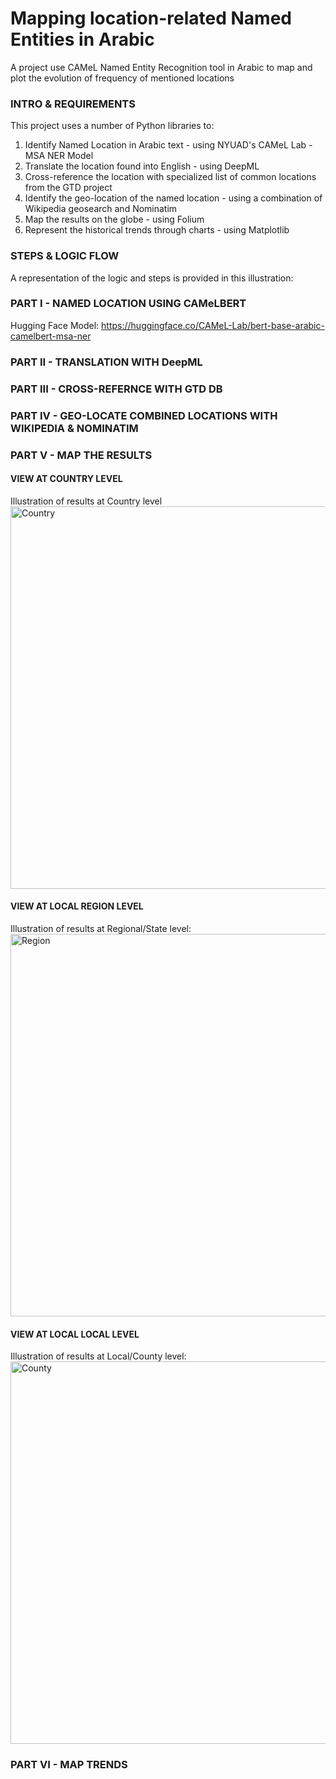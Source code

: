 # Mapping location-related Named Entities in Arabic
A project use CAMeL Named Entity Recognition tool in Arabic to map and plot the evolution of frequency of mentioned locations

### INTRO & REQUIREMENTS

This project uses a number of Python libraries to:
1) Identify Named Location in Arabic text - using NYUAD's CAMeL Lab - MSA NER Model
2) Translate the location found into English - using DeepML 
3) Cross-reference the location with specialized list of common locations from the GTD project
4) Identify the geo-location of the named location - using a combination of Wikipedia geosearch and Nominatim
5) Map the results on the globe - using Folium
6) Represent the historical trends through charts - using Matplotlib

### STEPS & LOGIC FLOW
A representation of the logic and steps is provided in this illustration: 




### PART I - NAMED LOCATION USING CAMeLBERT


Hugging Face Model: 
https://huggingface.co/CAMeL-Lab/bert-base-arabic-camelbert-msa-ner


### PART II - TRANSLATION WITH DeepML

### PART III - CROSS-REFERNCE WITH GTD DB


### PART IV - GEO-LOCATE COMBINED LOCATIONS WITH WIKIPEDIA & NOMINATIM

### PART V - MAP THE RESULTS

#### VIEW AT COUNTRY LEVEL
Illustration of results at Country level
<img width="1018" height="612" alt="Country" src="https://github.com/user-attachments/assets/6ca8e94b-2561-4284-9e16-5a3dbab1f1bf" />

#### VIEW AT LOCAL REGION LEVEL
Illustration of results at Regional/State level:
<img width="1018" height="612" alt="Region" src="https://github.com/user-attachments/assets/8b3a20b7-77c4-4c35-ae81-7dde880fd7e1" />


#### VIEW AT LOCAL LOCAL LEVEL
Illustration of results at Local/County level:
<img width="1018" height="612" alt="County" src="https://github.com/user-attachments/assets/e836ad54-a7e8-4dc6-b8fd-345fe1315dfd" />


### PART VI - MAP TRENDS
